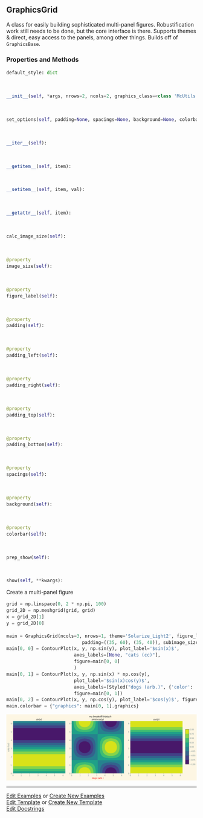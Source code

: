 ## <a id="McUtils.Plots.Graphics.GraphicsGrid">GraphicsGrid</a>
A class for easily building sophisticated multi-panel figures.
Robustification work still needs to be done, but the core interface is there.
Supports themes & direct, easy access to the panels, among other things.
Builds off of `GraphicsBase`.

### Properties and Methods
```python
default_style: dict
```
<a id="McUtils.Plots.Graphics.GraphicsGrid.__init__" class="docs-object-method">&nbsp;</a>
```python
__init__(self, *args, nrows=2, ncols=2, graphics_class=<class 'McUtils.Plots.Graphics.Graphics'>, figure=None, axes=None, subplot_kw=None, _subplot_init=None, mpl_backend=None, subimage_size=(200, 200), subimage_aspect_ratio='auto', padding=None, spacings=None, **opts): 
```

<a id="McUtils.Plots.Graphics.GraphicsGrid.set_options" class="docs-object-method">&nbsp;</a>
```python
set_options(self, padding=None, spacings=None, background=None, colorbar=None, figure_label=None, **parent_opts): 
```

<a id="McUtils.Plots.Graphics.GraphicsGrid.__iter__" class="docs-object-method">&nbsp;</a>
```python
__iter__(self): 
```

<a id="McUtils.Plots.Graphics.GraphicsGrid.__getitem__" class="docs-object-method">&nbsp;</a>
```python
__getitem__(self, item): 
```

<a id="McUtils.Plots.Graphics.GraphicsGrid.__setitem__" class="docs-object-method">&nbsp;</a>
```python
__setitem__(self, item, val): 
```

<a id="McUtils.Plots.Graphics.GraphicsGrid.__getattr__" class="docs-object-method">&nbsp;</a>
```python
__getattr__(self, item): 
```

<a id="McUtils.Plots.Graphics.GraphicsGrid.calc_image_size" class="docs-object-method">&nbsp;</a>
```python
calc_image_size(self): 
```

<a id="McUtils.Plots.Graphics.GraphicsGrid.image_size" class="docs-object-method">&nbsp;</a>
```python
@property
image_size(self): 
```

<a id="McUtils.Plots.Graphics.GraphicsGrid.figure_label" class="docs-object-method">&nbsp;</a>
```python
@property
figure_label(self): 
```

<a id="McUtils.Plots.Graphics.GraphicsGrid.padding" class="docs-object-method">&nbsp;</a>
```python
@property
padding(self): 
```

<a id="McUtils.Plots.Graphics.GraphicsGrid.padding_left" class="docs-object-method">&nbsp;</a>
```python
@property
padding_left(self): 
```

<a id="McUtils.Plots.Graphics.GraphicsGrid.padding_right" class="docs-object-method">&nbsp;</a>
```python
@property
padding_right(self): 
```

<a id="McUtils.Plots.Graphics.GraphicsGrid.padding_top" class="docs-object-method">&nbsp;</a>
```python
@property
padding_top(self): 
```

<a id="McUtils.Plots.Graphics.GraphicsGrid.padding_bottom" class="docs-object-method">&nbsp;</a>
```python
@property
padding_bottom(self): 
```

<a id="McUtils.Plots.Graphics.GraphicsGrid.spacings" class="docs-object-method">&nbsp;</a>
```python
@property
spacings(self): 
```

<a id="McUtils.Plots.Graphics.GraphicsGrid.background" class="docs-object-method">&nbsp;</a>
```python
@property
background(self): 
```

<a id="McUtils.Plots.Graphics.GraphicsGrid.colorbar" class="docs-object-method">&nbsp;</a>
```python
@property
colorbar(self): 
```

<a id="McUtils.Plots.Graphics.GraphicsGrid.prep_show" class="docs-object-method">&nbsp;</a>
```python
prep_show(self): 
```

<a id="McUtils.Plots.Graphics.GraphicsGrid.show" class="docs-object-method">&nbsp;</a>
```python
show(self, **kwargs): 
```

Create a multi-panel figure

<div class="card in-out-block" markdown="1">

```python
grid = np.linspace(0, 2 * np.pi, 100)
grid_2D = np.meshgrid(grid, grid)
x = grid_2D[1]
y = grid_2D[0]

main = GraphicsGrid(ncols=3, nrows=1, theme='Solarize_Light2', figure_label='my beuatufil triptych',
                            padding=((35, 60), (35, 40)), subimage_size=300)
main[0, 0] = ContourPlot(x, y, np.sin(y), plot_label='$sin(x)$',
                         axes_labels=[None, "cats (cc)"],
                         figure=main[0, 0]
                         )
main[0, 1] = ContourPlot(x, y, np.sin(x) * np.cos(y),
                         plot_label='$sin(x)cos(y)$',
                         axes_labels=[Styled("dogs (arb.)", {'color': 'red'}), None],
                         figure=main[0, 1])
main[0, 2] = ContourPlot(x, y, np.cos(y), plot_label='$cos(y)$', figure=main[0, 2])
main.colorbar = {"graphics": main[0, 1].graphics}
```

<div class="card-body out-block" markdown="1">

![plot](../../../img/McUtils_GraphicsGrid_1.png)
</div>
</div>



___

[Edit Examples](https://github.com/McCoyGroup/McUtils/edit/edit/ci/examples/ci/docs/McUtils/Plots/Graphics/GraphicsGrid.md) or 
[Create New Examples](https://github.com/McCoyGroup/McUtils/new/edit/?filename=ci/examples/ci/docs/McUtils/Plots/Graphics/GraphicsGrid.md) <br/>
[Edit Template](https://github.com/McCoyGroup/McUtils/edit/edit/ci/docs/ci/docs/McUtils/Plots/Graphics/GraphicsGrid.md) or 
[Create New Template](https://github.com/McCoyGroup/McUtils/new/edit/?filename=ci/docs/templates/ci/docs/McUtils/Plots/Graphics/GraphicsGrid.md) <br/>
[Edit Docstrings](https://github.com/McCoyGroup/McUtils/edit/edit/McUtils/Plots/Graphics.py?message=Update%20Docs)